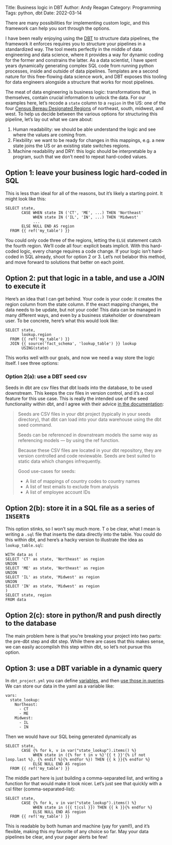 Title: Business logic in DBT
Author: Andy Reagan
Category: Programming
Tags: python, dbt
Date: 2022-03-14

There are many possibilities for implementing custom logic, and this framework can help you sort through the options.

I have been really enjoying using the [DBT](https://www.getdbt.com/) to structure data pipelines,
the framework it enforces requires you to structure your pipelines in a standardized way.
The tool meets perfectly in the middle of data engineering and data science,
where it provides a way for dynamic coding for the former and constrains the latter.
As a data scientist,
I have spent years dynamically generating complex SQL code from running python processes,
inside and outside of data pipelines.
Templates are a second nature for this free-flowing data science work,
and DBT exposes this tooling for data engineers alongside a structure that works for most pipelines.

The meat of data engineering is business logic:
transformations that,
in themselves,
contain crucial information to unlock the data.
For our examples here,
let’s recode a `state` column to a `region` in the US:
one of the four [Census Bereau Designated Regions](https://en.wikipedia.org/wiki/List_of_regions_of_the_United_States#Census_Bureau-designated_regions_and_divisions) of
northeast, south, midwest, and west.
To help us decide between the various options for structuring this pipeline,
let’s lay out what we care about:

1. Human readability: we should be able understand the logic and see where the values are coming from.
2. Flexbility: we want to be ready for changes in this mappings, e.g. a new state joins the US or an existing state switches regions.
3. Machine readability and DRY: this logic should be interpretable by a program, such that we don’t need to repeat hard-coded values.

## Option 1: leave your business logic hard-coded in SQL

This is less than ideal for all of the reasons,
but it’s likely a starting point.
It might look like this:

    SELECT state,
           CASE WHEN state IN ('CT', 'ME', ...) THEN 'Northeast'
                WHEN state IN ('IL', 'IN', ...) THEN 'Midwest'
                ...
           ELSE NULL END AS region
      FROM {{ ref('my_table') }}

You could only code three of the regions,
letting the `ELSE` statement catch the fourth region.
We’ll code all four:
explicit beats implicit.
With this hard-coded logic,
every change requires a code change.
If your logic isn’t hard-coded in SQL already,
shoot for option 2 or 3.
Let’s not belabor this method,
and move forward to solutions that better on each point.

## Option 2: put that logic in a table, and use a JOIN to execute it

Here’s an idea that I can get behind.
Your code is your code:
it creates the region column from the state column.
If the exact mapping changes,
the data needs to be update,
but not your code!
This data can be managed in many different ways,
and even by a business stakeholder or downstream user.
To be concrete,
here’s what this would look like:

    SELECT state,
           lookup.region
      FROM {{ ref('my_table') }}
      JOIN {{ source('fact_schema', 'lookup_table') }} lookup
           USING(state)

This works well with our goals, and now we need a way store the logic itself.
I see three options:

### Option 2(a): use a DBT seed csv

Seeds in dbt are csv files that dbt loads into the database, to be used downstream.
This keeps the csv files in version control, and it’s a cool feature for this use case.
This is really the intended use of the seed functionality within dbt,
and I agree with their advice [in the documentation](https://docs.getdbt.com/docs/building-a-dbt-project/seeds):

> Seeds are CSV files in your dbt project (typically in your seeds directory), that dbt can load into your data warehouse using the dbt seed command.
>
> Seeds can be referenced in downstream models the same way as referencing models — by using the ref function.
>
> Because these CSV files are located in your dbt repository, they are version controlled and code reviewable. Seeds are best suited to static data which changes infrequently.
>
> Good use-cases for seeds:
>
> - A list of mappings of country codes to country names
> - A list of test emails to exclude from analysis
> - A list of employee account IDs

## Option 2(b): store it in a SQL file as a series of `INSERT`s

This option stinks,
so I won’t say much more. T
o be clear, what I mean is writing a `.sql` file that inserts the data directly into the table.
You could do this within dbt,
and here’s a hacky version to illustrate the idea as `lookup_table.sql`:

    WITH data as (
    SELECT 'CT' as state, 'Northeast' as region
    UNION
    SELECT 'ME' as state, 'Northeast' as region
    UNION
    SELECT 'IL' as state, 'Midwest' as region
    UNION
    SELECT 'IN' as state, 'Midwest' as region
    )
    SELECT state, region
    FROM data

## Option 2(c): store in python/R and push directly to the database

The main problem here is that you’re breaking your project into two parts:
the pre-dbt step and dbt step.
While there are cases that this makes sense, we can easily accomplish this step within dbt,
so let’s not pursue this option.

## Option 3: use a DBT variable in a dynamic query

In `dbt_project.yml` you can define [variables](https://docs.getdbt.com/reference/dbt-jinja-functions/var),
and then [use those in queries](https://docs.getdbt.com/docs/building-a-dbt-project/jinja-macros).
We can store our data in the yaml as a variable like:

    vars:
      state_lookup:
        Northeast:
          - CT
          - ME
        Midwest:
          - IL
          - IN

Then we would have our SQL being generated dynamically as

    SELECT state,
           CASE {% for k, v in var("state_lookup").items() %}
                WHEN state in ({% for t in v %}'{{ t }}'{% if not loop.last %}, {% endif %}{% endfor %}) THEN {{ k }}{% endfor %}
                ELSE NULL END AS region
      FROM {{ ref('my_table') }}

The middle part here is just building a comma-separated list,
and writing a function for that would make it look nicer.
Let’s just see that quickly with a csl filter (comma-separated-list):

    SELECT state,
           CASE {% for k, v in var("state_lookup").items() %}
                WHEN state in ({{ t|csl }}) THEN {{ k }}{% endfor %}
                ELSE NULL END AS region
      FROM {{ ref('my_table') }}

This is readable by both human and machine (yay for yaml!),
and it’s flexible,
making this my favorite of any choice so far. May your data pipelines be clear, and your pager alerts be few!